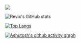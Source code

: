 ![](https://komarev.com/ghpvc/?username=your-github-username&color=blue)

![Revix's GitHub stats](https://github-readme-stats.vercel.app/api?username=revix-0&show_icons=true&theme=chartreuse-dark)

[![Top Langs](https://github-readme-stats.vercel.app/api/top-langs/?username=revix-0&layout=compact&theme=chartreuse-dark)](https://github.com/anuraghazra/github-readme-stats)

[![Ashutosh's github activity graph](https://activity-graph.herokuapp.com/graph?username=Revix-0&theme=react-dark)](https://github.com/ashutosh00710/github-readme-activity-graph)


